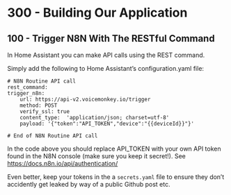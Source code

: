 # 300 - Building Our Application

## 100 - Trigger N8N With The RESTful Command

In Home Assistant you can make API calls using the REST command.

Simply add the following to Home Assistant’s configuration.yaml file:

```
# N8N Routine API call
rest_command:
trigger_n8n:
    url: https://api-v2.voicemonkey.io/trigger
    method: POST
    verify_ssl: true
    content_type:  'application/json; charset=utf-8'
    payload: '{"token":"API_TOKEN","device":"{{deviceId}}"}'

# End of N8N Routine API call
```

In the code above you should replace API_TOKEN with your own API token found in the N8N console (make sure you keep it secret!). See https://docs.n8n.io/api/authentication/

Even better, keep your tokens in the a ```secrets.yaml``` file to ensure they don’t accidently get leaked by way of a public Github post etc.

